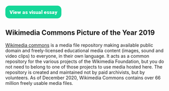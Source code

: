 <!-- This just provides a convenient way for viewing the visual essay, it is not actually needed in the essay -->
<a href="https://essays.juncture-digital.org"><img src="/images/ve-button.png"></a>

<!-- Some config data for the essay -->
<param ve-config
       title="Wikimedial Commons 2019 Picture of the Year"
       banner="/images/header.jpg"
       layout="vtl">

## Wikimedia Commons Picture of the Year 2019

[Wikimedia commons](https://commons.wikimedia.org/wiki/Main_Page) is a media file repository making available public domain and freely-licensed educational media content (images, sound and video clips) to everyone, in their own language. It acts as a common repository for the various projects of the Wikimedia Foundation, but you do not need to belong to one of those projects to use media hosted here. The repository is created and maintained not by paid archivists, but by volunteers.  As of December 2020, Wikimedia Commons contains over 66 million freely usable media files.
<param ve-image
       fit="contain"
       url="https://upload.wikimedia.org/wikipedia/commons/3/37/Mud_Cow_Racing_-_Pacu_Jawi_-_West_Sumatra%2C_Indonesia.jpg"
       description='Two bulls running while the jockey holds on to them in pacu jawi (from Minangkabau, "bull race"), a traditional bull race in Tanah Datar, West Sumatra, Indonesia. 2015, Final-45.'
       attribution="Rodney Ee"
       license="CC BY 2.0">

